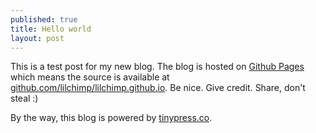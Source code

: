 ```yaml
---
published: true
title: Hello world
layout: post
---
```

This is a test post for my new blog. The blog is hosted on [Github Pages](http://pages.github.com/) which means the source is available at [github.com/lilchimp/lilchimp.github.io](http://github.com/lilchimp/lilchimp.github.io). Be nice. Give credit. Share, don't steal :)

By the way, this blog is powered by [tinypress.co](https://tinypress.co).